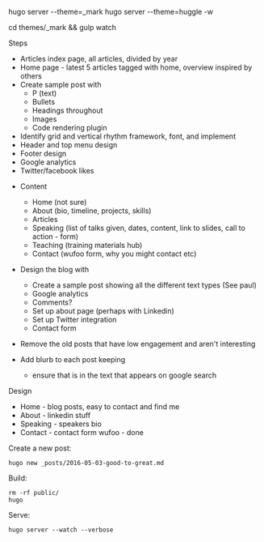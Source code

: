 hugo server --theme=_mark
hugo server --theme=huggle -w

cd themes/_mark && gulp watch

Steps

* Articles index page, all articles, divided by year
* Home page - latest 5 articles tagged with home, overview inspired by others
* Create sample post with
  - P (text)
  - Bullets
  - Headings throughout
  - Images
  - Code rendering plugin
* Identify grid and vertical rhythm framework, font, and implement
* Header and top menu design
* Footer design
* Google analytics
* Twitter/facebook likes

- Content
  - Home (not sure)
  - About (bio, timeline, projects, skills)
  - Articles
  - Speaking (list of talks given, dates, content, link to slides, call to action - form)
  - Teaching (training materials hub)
  - Contact (wufoo form, why you might contact etc)

- Design the blog with
  - Create a sample post showing all the different text types (See paul)
  - Google analytics
  - Comments?
  - Set up about page (perhaps with Linkedin)
  - Set up Twitter integration
  - Contact form
- Remove the old posts that have low engagement and aren't interesting
- Add blurb to each post keeping
  - ensure that is in the text that appears on google search

Design

* Home - blog posts, easy to contact and find me
* About - linkedin stuff
* Speaking - speakers bio
* Contact - contact form wufoo - done

Create a new post:

    hugo new _posts/2016-05-03-good-to-great.md

Build:

    rm -rf public/
    hugo

Serve:

    hugo server --watch --verbose
